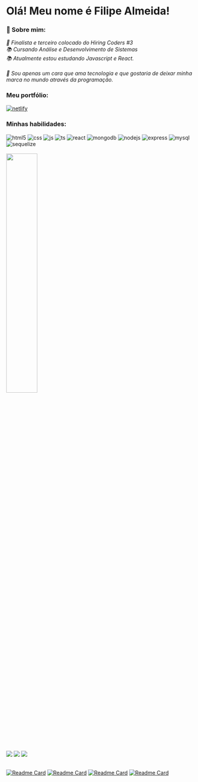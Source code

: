 <h1>Olá! Meu nome é Filipe Almeida!</h1>

### 👋 Sobre mim:
<p>
  <em>
    🥉 Finalista e terceiro colocado do Hiring Coders #3<br>
    📚 Cursando Análise e Desenvolvimento de Sistemas<br>
    📚 Atualmente estou estudando Javascript e React.<br><br>
    🧡 Sou apenas um cara que ama tecnologia e que gostaria de deixar minha marca no mundo através da programação.
  </em>
</p>

### Meu portfólio:
<div style="display: inline_block">
  <a href="https://filipe-dev.netlify.app" target="_blank">
    <img align="center" alt="netlify" src="https://img.shields.io/badge/Netlify-00C7B7?style=for-the-badge&logo=netlify&logoColor=white" />
  </a>
</div>

### Minhas habilidades:
<div style="display: inline_block">
  <img align="center" alt="html5" src="https://img.shields.io/badge/HTML5-E34F26?style=for-the-badge&logo=html5&logoColor=white" />
  <img align="center" alt="css" src="https://img.shields.io/badge/CSS3-1572B6?style=for-the-badge&logo=css3&logoColor=white" />
  <img align="center" alt="js" src="https://img.shields.io/badge/JavaScript-F7DF1E?style=for-the-badge&logo=javascript&logoColor=black" />
  <img align="center" alt="ts" src="https://img.shields.io/badge/TypeScript-007ACC?style=for-the-badge&logo=typescript&logoColor=white" />
  <img align="center" alt="react" src="https://img.shields.io/badge/React-20232A?style=for-the-badge&logo=react&logoColor=61DAFB" />
  <img align="center" alt="mongodb" src="https://img.shields.io/badge/MongoDB-%234ea94b.svg?style=for-the-badge&logo=mongodb&logoColor=white" />
  <img align="center" alt="nodejs" src="https://img.shields.io/badge/node.js-6DA55F?style=for-the-badge&logo=node.js&logoColor=white" />
  <img align="center" alt="express" src="https://img.shields.io/badge/Express.js-000000?style=for-the-badge&logo=express&logoColor=white" />
  <img align="center" alt="mysql" src="https://img.shields.io/badge/MySQL-005C84?style=for-the-badge&logo=mysql&logoColor=white" />
  <img align="center" alt="sequelize" src="https://img.shields.io/badge/Sequelize-52B0E7?style=for-the-badge&logo=Sequelize&logoColor=white" />
  <br>
</div>
<br>

<div style="display: inline_block">
<img width="40.5%" src="https://github-readme-stats.vercel.app/api/top-langs/?username=filipecalm&layout=compact&theme=radical"></img>
</div>

<br>

<div style="display: inline_block">
  <a href="https://www.linkedin.com/in/filipecalm" target="_newtab"><img src="https://img.shields.io/badge/-LinkedIn-%230077B5?style=for-the-badge&logo=linkedin&logoColor=white"></a>
  <a href="https://www.instagram.com/filipe_cdealmeida/" target="_newtab"><img src="https://img.shields.io/badge/-Instagram-%23E4405F?style=for-the-badge&logo=instagram&logoColor=white"></a>
   <a href="https://www.facebook.com/filipecalmeida/" target="_newtab"><img src="https://img.shields.io/badge/Facebook-1877F2?style=for-the-badge&logo=facebook&logoColor=white"></a>
</div>
<br>

[![Readme Card](https://github-readme-stats.vercel.app/api/pin/?username=filipecalm&repo=e-commerce-vtex)](https://github.com/filipecalm/e-commerce-vtex)
[![Readme Card](https://github-readme-stats.vercel.app/api/pin/?username=filipecalm&repo=sport-gear-project)](https://github.com/filipecalm/sport-gear-project)
[![Readme Card](https://github-readme-stats.vercel.app/api/pin/?username=filipecalm&repo=clinica-la-vie)](https://github.com/filipecalm/clinica-la-vie)
[![Readme Card](https://github-readme-stats.vercel.app/api/pin/?username=filipecalm&repo=portfolio)](https://github.com/filipecalm/portfolio)


